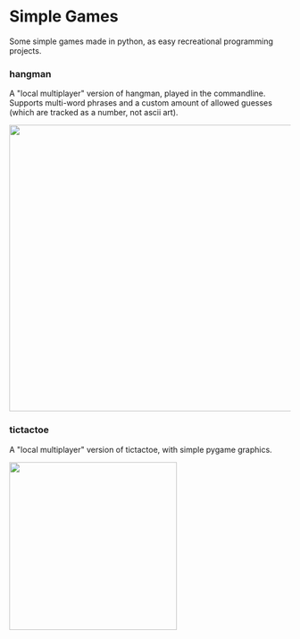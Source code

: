 # Simple Games

Some simple games made in python, as easy recreational programming projects.

### hangman

A "local multiplayer" version of hangman, played in the commandline. Supports multi-word phrases and a custom amount of allowed guesses (which are tracked as a number, not ascii art).  

<img src="https://user-images.githubusercontent.com/61820125/153693370-b38761e0-42c0-4068-b065-cbfc329bf53d.png" width="512">

### tictactoe

A "local multiplayer" version of tictactoe, with simple pygame graphics.  

<img src="https://user-images.githubusercontent.com/61820125/153692283-b36a29af-d49b-4a55-b949-e7f317140004.png" width="300">
